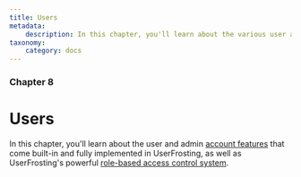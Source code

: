 ```yaml
---
title: Users
metadata:
    description: In this chapter, you'll learn about the various user account features that come built-in and fully implemented in UserFrosting.
taxonomy:
    category: docs
---
```


### Chapter 8

# Users

In this chapter, you'll learn about the user and admin [account features](/users/user-accounts) that come built-in and fully implemented in UserFrosting, as well as UserFrosting's powerful [role-based access control system](/users/access-control).
